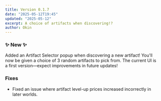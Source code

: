 ```yaml
---
title: Version 0.1.7
date: "2025-05-12T19:45"
updated: "2025-05-12"
excerpt: A choice of artifacts when discovering!?
author: Okin
---
```


### ✨ New ✨
Added an Artifact Selector popup when discovering a new artifact!
You'll now be given a choice of 3 random artifacts to pick from.
The current UI is a first version—expect improvements in future updates!

### Fixes
- Fixed an issue where artifact level-up prices increased incorrectly in later worlds.
